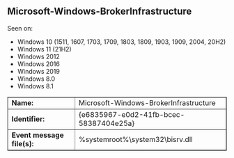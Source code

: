 ## Microsoft-Windows-BrokerInfrastructure

Seen on:
* Windows 10 (1511, 1607, 1703, 1709, 1803, 1809, 1903, 1909, 2004, 20H2)
* Windows 11 (21H2)
* Windows 2012
* Windows 2016
* Windows 2019
* Windows 8.0
* Windows 8.1

<table border="1" class="docutils">
  <tbody>
    <tr>
      <td><b>Name:</b></td>
      <td>Microsoft-Windows-BrokerInfrastructure</td>
    </tr>
    <tr>
      <td><b>Identifier:</b></td>
      <td>{e6835967-e0d2-41fb-bcec-58387404e25a}</td>
    </tr>
    <tr>
      <td><b>Event message file(s):</b></td>
      <td>%systemroot%\system32\bisrv.dll</td>
    </tr>
  </tbody>
</table>

&nbsp;

